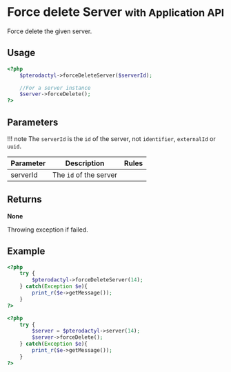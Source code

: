 # Force delete Server <small>with Application API</small>
Force delete the given server.

## Usage
``` php
<?php
	$pterodactyl->forceDeleteServer($serverId);

	//For a server instance
	$server->forceDelete();
?>
```

## Parameters

!!! note
    The `serverId` is the `id` of the server, not `identifier`, `externalId` or `uuid`.

| Parameter | Description | Rules |
| - | - | - |
| serverId | The `id` of the server | |

## Returns
**None**

Throwing exception if failed.

## Example

``` php
<?php
	try {
		$pterodactyl->forceDeleteServer(14);
	} catch(Exception $e){
		print_r($e->getMessage());
	}
?>
```

``` php
<?php
	try {
		$server = $pterodactyl->server(14);
		$server->forceDelete();
	} catch(Exception $e){
		print_r($e->getMessage());
	}
?>
```